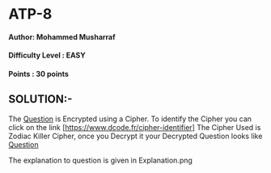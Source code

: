 # ATP-8
#### Author: Mohammed Musharraf 
#### Difficulty Level : EASY
#### Points : 30 points

## SOLUTION:-

The [Question](Encrypted-Question.png) is Encrypted using a Cipher. To identify the Cipher you can click on the link [https://www.dcode.fr/cipher-identifier]
The Cipher Used is Zodiac Killer Cipher, once you Decrypt it your Decrypted Question looks like [Question](Decrypted-Question.png) 

The explanation to question is given in Explanation.png 
